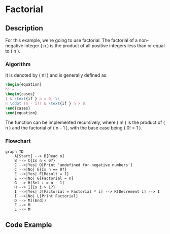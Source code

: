# Factorial

## Description

For this example, we're going to use factorial. The factorial of a non-negative integer \( n \) is the product of all
positive
integers less than or equal to \( n \).

### Algorithm

It is denoted by \( n! \) and is generally defined as:

``` tex
\begin{equation}
n! = 
\begin{cases} 
1 & \text{if } n = 0, \\
n \cdot (n - 1)! & \text{if } n > 0.
\end{cases}
\end{equation}
```

The function can be implemented recursively, where \( n! \) is the product of \( n \) and the factorial of \( n - 1 \),
with the base case being \( 0! = 1 \).

### Flowchart

```mermaid
graph TD
    A[Start] --> B[Read n]
    B --> C{Is n < 0?}
    C -->|Yes| D[Print 'undefined for negative numbers']
    C -->|No| E{Is n == 0?}
    E -->|Yes| F[Result = 1]
    E -->|No| G[Factorial = n]
    G --> H[Set i = n - 1]
    H --> I{Is i > 1?}
    I -->|Yes| J[Factorial = Factorial * i] --> K[Decrement i] --> I
    I -->|No| L[Print Factorial]
    D --> M((End))
    F --> M
    L --> M
```

## Code Example

<tabs>
  <tab title="Rust">
    <code-block lang="c" src="factorials.rs" validate="false" />
  </tab>
  <tab title="C++">
    <code-block lang="c++" src="factorials.cpp" validate="false" />
  </tab>
  <tab title="Python">
    <code-block lang="python" src="factorials.py" validate="false" />
  </tab>
</tabs>
